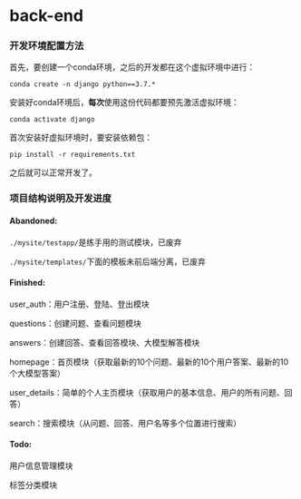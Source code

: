 # back-end


### 开发环境配置方法

首先，要创建一个conda环境，之后的开发都在这个虚拟环境中进行：

`conda create -n django python==3.7.*`

安装好conda环境后，**每次**使用这份代码都要预先激活虚拟环境：

`conda activate django`

首次安装好虚拟环境时，要安装依赖包：

`pip install -r requirements.txt`

之后就可以正常开发了。

### 项目结构说明及开发进度
#### Abandoned:

`./mysite/testapp/`是练手用的测试模块，已废弃


`./mysite/templates/`下面的模板未前后端分离，已废弃



#### Finished:

user_auth：用户注册、登陆、登出模块

questions：创建问题、查看问题模块

answers：创建回答、查看回答模块、大模型解答模块

homepage：首页模块（获取最新的10个问题、最新的10个用户答案、最新的10个大模型答案）

user_details：简单的个人主页模块（获取用户的基本信息、用户的所有问题、回答）

search：搜索模块（从问题、回答、用户名等多个位置进行搜索）
#### Todo:


用户信息管理模块

标签分类模块
